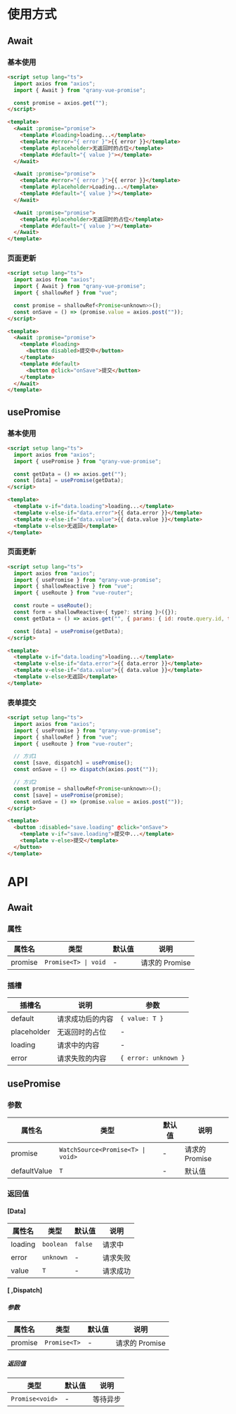 # 使用方式

## Await

### 基本使用

```html
<script setup lang="ts">
  import axios from "axios";
  import { Await } from "qrany-vue-promise";

  const promise = axios.get("");
</script>

<template>
  <Await :promise="promise">
    <template #loading>loading...</template>
    <template #error="{ error }">{{ error }}</template>
    <template #placeholder>无返回时的占位</template>
    <template #default="{ value }"></template>
  </Await>

  <Await :promise="promise">
    <template #error="{ error }">{{ error }}</template>
    <template #placeholder>Loading...</template>
    <template #default="{ value }"></template>
  </Await>

  <Await :promise="promise">
    <template #placeholder>无返回时的占位</template>
    <template #default="{ value }"></template>
  </Await>
</template>
```

### 页面更新

```html
<script setup lang="ts">
  import axios from "axios";
  import { Await } from "qrany-vue-promise";
  import { shallowRef } from "vue";

  const promise = shallowRef<Promise<unknown>>();
  const onSave = () => (promise.value = axios.post(""));
</script>

<template>
  <Await :promise="promise">
    <template #loading>
      <button disabled>提交中</button>
    </template>
    <template #default>
      <button @click="onSave">提交</button>
    </template>
  </Await>
</template>
```

## usePromise

### 基本使用

```html
<script setup lang="ts">
  import axios from "axios";
  import { usePromise } from "qrany-vue-promise";

  const getData = () => axios.get("");
  const [data] = usePromise(getData);
</script>

<template>
  <template v-if="data.loading">loading...</template>
  <template v-else-if="data.error">{{ data.error }}</template>
  <template v-else-if="data.value">{{ data.value }}</template>
  <template v-else>无返回</template>
</template>
```

### 页面更新

```html
<script setup lang="ts">
  import axios from "axios";
  import { usePromise } from "qrany-vue-promise";
  import { shallowReactive } from "vue";
  import { useRoute } from "vue-router";

  const route = useRoute();
  const form = shallowReactive<{ type?: string }>({});
  const getData = () => axios.get("", { params: { id: route.query.id, type: form.type } });

  const [data] = usePromise(getData);
</script>

<template>
  <template v-if="data.loading">loading...</template>
  <template v-else-if="data.error">{{ data.error }}</template>
  <template v-else-if="data.value">{{ data.value }}</template>
  <template v-else>无返回</template>
</template>
```

### 表单提交

```html
<script setup lang="ts">
  import axios from "axios";
  import { usePromise } from "qrany-vue-promise";
  import { shallowRef } from "vue";
  import { useRoute } from "vue-router";

  // 方式1
  const [save, dispatch] = usePromise();
  const onSave = () => dispatch(axios.post(""));

  // 方式2
  const promise = shallowRef<Promise<unknown>>();
  const [save] = usePromise(promise);
  const onSave = () => (promise.value = axios.post(""));
</script>

<template>
  <button :disabled="save.loading" @click="onSave">
    <template v-if="save.loading">提交中...</template>
    <template v-else>提交</template>
  </button>
</template>
```

# API

## Await

### 属性

| 属性名  | 类型                 | 默认值 | 说明           |
| ------- | -------------------- | ------ | -------------- |
| promise | `Promise<T> \| void` | -      | 请求的 Promise |

### 插槽

| 插槽名      | 说明             | 参数                 |
| ----------- | ---------------- | -------------------- |
| default     | 请求成功后的内容 | `{ value: T }`       |
| placeholder | 无返回时的占位   | -                    |
| loading     | 请求中的内容     | -                    |
| error       | 请求失败的内容   | `{ error: unknown }` |

## usePromise

### 参数

| 属性名       | 类型                              | 默认值 | 说明           |
| ------------ | --------------------------------- | ------ | -------------- |
| promise      | `WatchSource<Promise<T> \| void>` | -      | 请求的 Promise |
| defaultValue | `T`                               | -      | 默认值         |

### 返回值

#### [Data]

| 属性名  | 类型      | 默认值  | 说明     |
| ------- | --------- | ------- | -------- |
| loading | `boolean` | `false` | 请求中   |
| error   | `unknown` | -       | 请求失败 |
| value   | `T`       | -       | 请求成功 |

#### [ ,Dispatch]

##### 参数

| 属性名  | 类型         | 默认值 | 说明           |
| ------- | ------------ | ------ | -------------- |
| promise | `Promise<T>` | -      | 请求的 Promise |

##### 返回值

| 类型            | 默认值 | 说明     |
| --------------- | ------ | -------- |
| `Promise<void>` | -      | 等待异步 |
